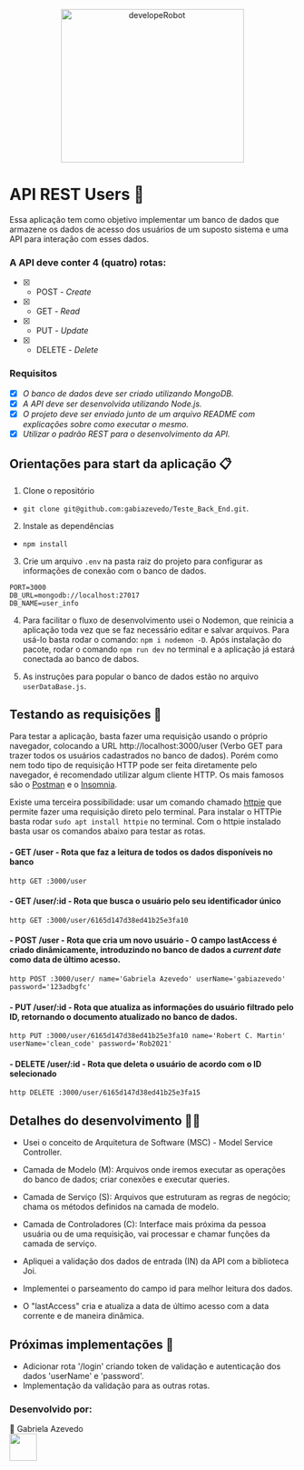 <p align="center">
  <img align="" alt="developeRobot" src="https://github.com/gabiazevedo/Teste_Back_End/blob/main/User_Data_API/developeRobot.gif" height="270px" width="80%" />
</p>

# API REST Users 🚀

Essa aplicação tem como objetivo implementar um banco de dados que armazene os dados de acesso dos
usuários de um suposto sistema e uma API para interação com esses dados.</br>

### A API deve conter 4 (quatro) rotas:

- [x] - POST - _Create_
- [x] - GET - _Read_
- [x] - PUT - _Update_ 
- [x] - DELETE - _Delete_

### Requisitos

- [x] _O banco de dados deve ser criado utilizando MongoDB._
- [x] _A API deve ser desenvolvida utilizando Node.js._
- [x] _O projeto deve ser enviado junto de um arquivo README com explicações sobre como
executar o mesmo._
- [X] _Utilizar o padrão REST para o desenvolvimento da API._

## Orientações para start da aplicação 📋

1. Clone o repositório

- `git clone git@github.com:gabiazevedo/Teste_Back_End.git`.

2. Instale as dependências

- `npm install`

3. Crie um arquivo `.env` na pasta raiz do projeto para configurar as informações de conexão com o banco de dados.
```
PORT=3000
DB_URL=mongodb://localhost:27017
DB_NAME=user_info
```
4. Para facilitar o fluxo de desenvolvimento usei o Nodemon, que reinicia a aplicação toda vez que se faz necessário editar e salvar arquivos. Para usá-lo basta rodar o comando: `npm i nodemon -D`. Após instalação do pacote, rodar o comando `npm run dev` no terminal e a aplicação já estará conectada ao banco de dabos.

5. As instruções para popular o banco de dados estão no arquivo `userDataBase.js`.

## Testando as requisições 🔌

Para testar a aplicação, basta fazer uma requisição usando o próprio navegador, colocando a URL http://localhost:3000/user (Verbo GET para trazer todos os usuários cadastrados no banco de dados). Porém como nem todo tipo de requisição HTTP pode ser feita diretamente pelo navegador, é recomendado utilizar algum cliente HTTP. Os mais famosos são o [Postman](https://www.postman.com/) e o [Insomnia](https://insomnia.rest/).

Existe uma terceira possibilidade: usar um comando chamado [httpie](https://httpie.io/) que permite fazer uma requisição direto pelo terminal. Para instalar o HTTPie basta rodar `sudo apt install httpie` no terminal. Com o httpie instalado basta usar os comandos abaixo para testar as rotas.

#### - GET /user - Rota que faz a leitura de todos os dados disponíveis no banco

`http GET :3000/user`

#### - GET /user/:id - Rota que busca o usuário pelo seu identificador único

`http GET :3000/user/6165d147d38ed41b25e3fa10`

#### - POST /user - Rota que cria um novo usuário - O campo lastAccess é criado dinâmicamente, introduzindo no banco de dados a _current date_ como data de último acesso.

`http POST :3000/user/ name='Gabriela Azevedo' userName='gabiazevedo' password='123adbgfc'`

#### - PUT /user/:id - Rota que atualiza as informações do usuário filtrado pelo ID, retornando o documento atualizado no banco de dados.

`http PUT :3000/user/6165d147d38ed41b25e3fa10 name='Robert C. Martin' userName='clean_code' password='Rob2021'`

#### - DELETE /user/:id - Rota que deleta o usuário de acordo com o ID selecionado

`http DELETE :3000/user/6165d147d38ed41b25e3fa15`

## Detalhes do desenvolvimento 👩‍💻

- Usei o conceito de Arquitetura de Software (MSC) - Model Service Controller.
 
 - Camada de Modelo (M): Arquivos onde iremos executar as operações do banco de dados; criar conexões e executar queries.
 - Camada de Serviço (S): Arquivos que estruturam as regras de negócio; chama os métodos definidos na camada de modelo.
 - Camada de Controladores (C): Interface mais próxima da pessoa usuária ou de uma requisição, vai processar e chamar funções da camada de serviço.

- Apliquei a validação dos dados de entrada (IN) da API com a biblioteca Joi.
- Implementei o parseamento do campo id para melhor leitura dos dados.
- O "lastAccess" cria e atualiza a data de último acesso com a data corrente e de maneira dinâmica.

## Próximas implementações 💯

- Adicionar rota '/login' criando token de validação e autenticação dos dados 'userName' e 'password'.
- Implementação da validação para as outras rotas.

### Desenvolvido por:

💬 Gabriela Azevedo </br>
<a href="https://www.linkedin.com/in/gabiazevedoms/" target="_blank">
  <img src="https://cdn.icon-icons.com/icons2/2558/PNG/512/scribble_social_linkedin_logo_icon_153103.png" width="48px" height="48px">
</a>

